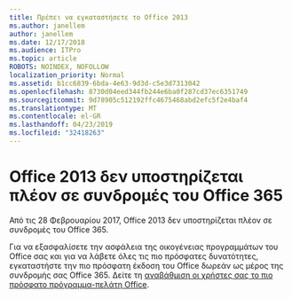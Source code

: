 ```yaml
---
title: Πρέπει να εγκαταστήσετε το Office 2013
ms.author: janellem
author: janellem
ms.date: 12/17/2018
ms.audience: ITPro
ms.topic: article
ROBOTS: NOINDEX, NOFOLLOW
localization_priority: Normal
ms.assetid: b1cc6839-6bda-4e63-9d3d-c5e3d7313042
ms.openlocfilehash: 8730d04eed344fb244e6ba0f287cd37ec6351749
ms.sourcegitcommit: 9d78905c512192ffc4675468abd2efc5f2e4baf4
ms.translationtype: MT
ms.contentlocale: el-GR
ms.lasthandoff: 04/23/2019
ms.locfileid: "32418263"
---
```

# <a name="office-2013-is-no-longer-supported-in-office-365-subscriptions"></a>Office 2013 δεν υποστηρίζεται πλέον σε συνδρομές του Office 365

Από τις 28 Φεβρουαρίου 2017, Office 2013 δεν υποστηρίζεται πλέον σε συνδρομές του Office 365.
  
Για να εξασφαλίσετε την ασφάλεια της οικογένειας προγραμμάτων του Office σας και για να λάβετε όλες τις πιο πρόσφατες δυνατότητες, εγκαταστήστε την πιο πρόσφατη έκδοση του Office δωρεάν ως μέρος της συνδρομής σας Office 365. Δείτε τη [αναβάθμιση οι χρήστες σας το πιο πρόσφατο πρόγραμμα-πελάτη Office](https://docs.microsoft.com/office365/admin/setup/upgrade-users-to-latest-office-client).
  

